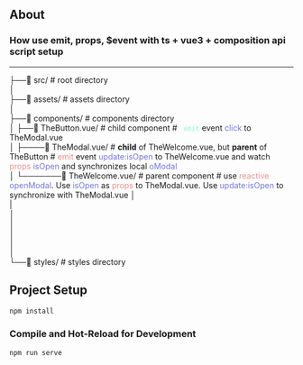 ## About

### How use emit, props, $event with ts + vue3 + composition api script setup

---

├──📁 src/ # root directory  
│  
├──📁 assets/ # assets directory  
│  
├──📁 components/ # components directory  
│ ├──📄 TheButton.vue/ # child component # <code style="color : aquamarine"> emit</code> event <span style="color:#7375dd"> click</span> to TheModal.vue  
│ ├────📄 TheModal.vue/ # **child** of TheWelcome.vue, but **parent** of TheButton # <span style="color:#e9918c"> emit</span> </span> event <span style="color:#7375dd"> update:isOpen</span> to TheWelcome.vue and watch <span style="color:#e9918c"> props<span style="color:#7375dd"> isOpen</span> </span> and synchronizes local <span style="color:#7375dd"> oModal</span>  
│ └───────📄 TheWelcome.vue/ # parent component # use <span style="color:#e9918c"> reactive</span> <span style="color:#7375dd"> openModal</span>. Use <span style="color:#7375dd"> isOpen </span> as <span style="color:#e9918c"> props</span> to TheModal.vue. Use <span style="color:#7375dd"> update:isOpen</span> to synchronize with TheModal.vue
│  
|   
│  
│  
│  
│  
│  
└──📁 styles/ # styles directory

## Project Setup

```sh
npm install
```

### Compile and Hot-Reload for Development

```sh
npm run serve
```
